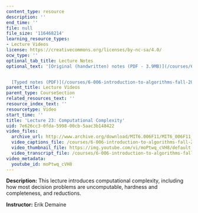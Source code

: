 ```yaml
---
content_type: resource
description: ''
end_time: ''
file: null
file_size: '116468214'
learning_resource_types:
- Lecture Videos
license: https://creativecommons.org/licenses/by-nc-sa/4.0/
ocw_type: ''
optional_tab_title: Lecture Notes
optional_text: '[Original (handwritten) notes (PDF - 3.9MB)](/courses/6-006-introduction-to-algorithms-fall-2011/resources/mit6_006f11_lec23_orig)


  [Typed notes (PDF)](/courses/6-006-introduction-to-algorithms-fall-2011/resources/mit6_006f11_lec23)'
parent_title: Lecture Videos
parent_type: CourseSection
related_resources_text: ''
resource_index_text: ''
resourcetype: Video
start_time: ''
title: 'Lecture 23: Computational Complexity'
uid: 7e626cc3-0fda-5998-00cb-5aac3b148422
video_files:
  archive_url: http://www.archive.org/download/MIT6.006F11/MIT6_006F11_lec23_300k.mp4
  video_captions_file: /courses/6-006-introduction-to-algorithms-fall-2011/19a98a90ed155a41aa80505ab74281cc_moPtwq_cVH8.vtt
  video_thumbnail_file: https://img.youtube.com/vi/moPtwq_cVH8/default.jpg
  video_transcript_file: /courses/6-006-introduction-to-algorithms-fall-2011/a2ee5c645c0c690e76f5d0db4807edcd_moPtwq_cVH8.pdf
video_metadata:
  youtube_id: moPtwq_cVH8
---
```

**Description:** This lecture introduces computational complexity, including how most decision problems are uncomputable, hardness and completeness, and reductions.

**Instructor:** Erik Demaine